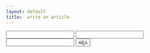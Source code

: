 ```yaml
---
layout: default
title:  write an article
---
```


<form action="https://getsimpleform.com/messages?form_api_token=6ea977a8649826a7a168aefcc1678a4f" method="post">
  <!-- the redirect_to is optional, the form will redirect to the referrer on submission -->
  <input type='hidden' name='redirect_to' value='/' />
  <!-- all your input fields here.... -->
  <input type="text" name="ಹೆಸರು">
  <input type='email' name='ಇಮೇಲ್' />
  <input type='text-area' name='ಲೇಖನ' />
  <input type='submit' value='ಸಲ್ಲಿಸಿ' />
</form>